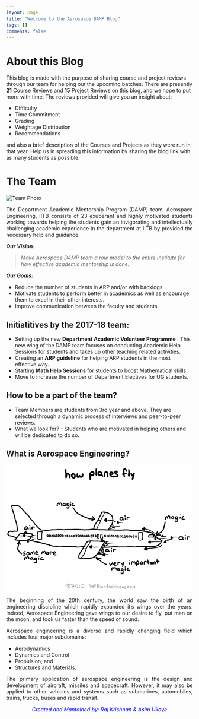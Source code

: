 ```yaml
---
layout: page
title: "Welcome to the Aerospace DAMP Blog"
tags: []
comments: false
---
```


# About this Blog

This blog is made with the purpose of sharing course and project reviews through our team for helping out the upcoming batches. There are presently __21__ Course Reviews and __15__ Project Reviews on this blog, and we hope to put more with time. The reviews provided will give you an insight about:
* Difficulty
* Time Commitment
* Grading
* Weightage Distribution
* Recommendations

and also a brief description of the Courses and Projects as they were run in that year. Help us in spreading this information by sharing the blog link with as many students as possible. 

# The Team

![Team Photo](https://drive.google.com/uc?export=view&id=0B0utpdeQnMnWaVdZMzI0dnZ1UlU)

<div style="text-align: justify">
The Department Academic Mentorship Program (DAMP) team, Aerospace Engineering, IITB consists of 23 exuberant and highly motivated students working towards helping the students gain an invigorating and intellectually challenging academic experience in the department at IITB by provided the necessary help and guidance.
</div>

__*Our Vision:*__
> *Make Aerospace DAMP team a role model to the entire Institute for how effective academic mentorship is done.*

__*Our Goals:*__
* Reduce the number of students in ARP and/or with backlogs.
* Motivate students to perform better in academics as well as encourage them to excel in their other interests.
* Improve communication between the faculty and students.

## Initiatitives by the 2017-18 team:
* Setting up the new __Department Academic Volunteer Programme__ . This new wing of the DAMP team focuses on conducting Academic Help Sessions for students and takes up other teaching related activities.
* Creating an **ARP guideline** for helping ARP students in the most effective way.
* Starting **Math Help Sessions** for students to boost Mathematical skills.
* Move to increase the number of Department Electives for UG students.

## How to be a part of the team?
* Team Members are students from 3rd year and above. They are selected through a dynamic process of interviews and peer-to-peer reviews.
* What we look for? - Students who are motivated in helping others and will be dedicated to do so.

## What is Aerospace Engineering?

![Aerospace Engineering](/images/aero.gif)

<div style="text-align: justify">
The beginning of
the 20th century, the world saw the birth of an engineering discipline which rapidly
expanded it’s wings over the years. Indeed, Aerospace
Engineering gave wings to our desire to fly, put man on the moon, and took us
faster than the speed of sound.

Aerospace engineering is a diverse and rapidly changing field which includes
four major subdomains: 
</div>


* Aerodynamics
* Dynamics and Control
* Propulsion, and
* Structures and Materials.

<div style="text-align: justify">
The primary application of aerospace engineering is
the design and development of aircraft, missiles and spacecraft. However,
it may also be applied to other vehicles and systems such
as submarines, automobiles, trains, trucks, buses and rapid transit.
</div>



<div style="text-align: center" >
<div style="color:#0000FF" >

<i>Created and Mantained by: Raj Krishnan & Asim Ukaye</i>

</div>
</div>
